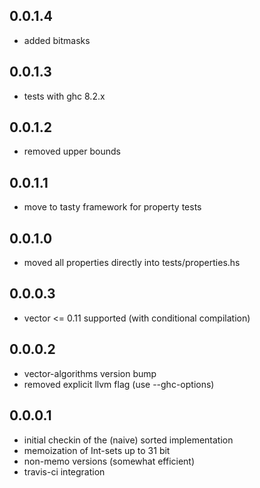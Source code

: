0.0.1.4
-------

- added bitmasks

0.0.1.3
-------

- tests with ghc 8.2.x

0.0.1.2
-------

- removed upper bounds

0.0.1.1
-------

- move to tasty framework for property tests

0.0.1.0
-------

- moved all properties directly into tests/properties.hs

0.0.0.3
-------

- vector <= 0.11 supported (with conditional compilation)

0.0.0.2
-------

- vector-algorithms version bump
- removed explicit llvm flag (use --ghc-options)

0.0.0.1
-------

- initial checkin of the (naive) sorted implementation
- memoization of Int-sets up to 31 bit
- non-memo versions (somewhat efficient)
- travis-ci integration
